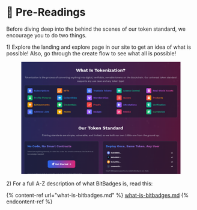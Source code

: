 # 📔 Pre-Readings

Before diving deep into the behind the scenes of our token standard, we encourage you to do two things.

1\) Explore the landing and explore page in our site to get an idea of what is possible! Also, go through the create flow to see what all is possible!

<figure><img src="../.gitbook/assets/image (231).png" alt=""><figcaption></figcaption></figure>

2\) For a full A-Z description of what BitBadges is, read this:

{% content-ref url="what-is-bitbadges.md" %}
[what-is-bitbadges.md](what-is-bitbadges.md)
{% endcontent-ref %}

